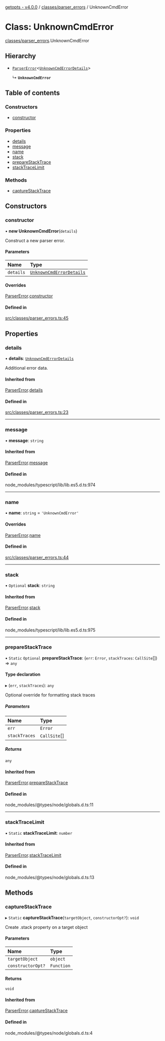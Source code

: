 [getopts - v4.0.0](../README.md) / [classes/parser_errors](../modules/classes_parser_errors.md) / UnknownCmdError

# Class: UnknownCmdError

[classes/parser_errors](../modules/classes_parser_errors.md).UnknownCmdError

## Hierarchy

- [`ParserError`](classes_parser_errors.ParserError.md)<[`UnknownCmdErrorDetails`](../interfaces/interfaces_parser_error_details.UnknownCmdErrorDetails.md)\>

  ↳ **`UnknownCmdError`**

## Table of contents

### Constructors

- [constructor](classes_parser_errors.UnknownCmdError.md#constructor)

### Properties

- [details](classes_parser_errors.UnknownCmdError.md#details)
- [message](classes_parser_errors.UnknownCmdError.md#message)
- [name](classes_parser_errors.UnknownCmdError.md#name)
- [stack](classes_parser_errors.UnknownCmdError.md#stack)
- [prepareStackTrace](classes_parser_errors.UnknownCmdError.md#preparestacktrace)
- [stackTraceLimit](classes_parser_errors.UnknownCmdError.md#stacktracelimit)

### Methods

- [captureStackTrace](classes_parser_errors.UnknownCmdError.md#capturestacktrace)

## Constructors

### constructor

• **new UnknownCmdError**(`details`)

Construct a new parser error.

#### Parameters

| Name      | Type                                                                                                |
| :-------- | :-------------------------------------------------------------------------------------------------- |
| `details` | [`UnknownCmdErrorDetails`](../interfaces/interfaces_parser_error_details.UnknownCmdErrorDetails.md) |

#### Overrides

[ParserError](classes_parser_errors.ParserError.md).[constructor](classes_parser_errors.ParserError.md#constructor)

#### Defined in

[src/classes/parser_errors.ts:45](https://github.com/prasadrajandran/node-getopts/blob/09d8331/src/classes/parser_errors.ts#L45)

## Properties

### details

• **details**: [`UnknownCmdErrorDetails`](../interfaces/interfaces_parser_error_details.UnknownCmdErrorDetails.md)

Additional error data.

#### Inherited from

[ParserError](classes_parser_errors.ParserError.md).[details](classes_parser_errors.ParserError.md#details)

#### Defined in

[src/classes/parser_errors.ts:23](https://github.com/prasadrajandran/node-getopts/blob/09d8331/src/classes/parser_errors.ts#L23)

---

### message

• **message**: `string`

#### Inherited from

[ParserError](classes_parser_errors.ParserError.md).[message](classes_parser_errors.ParserError.md#message)

#### Defined in

node_modules/typescript/lib/lib.es5.d.ts:974

---

### name

• **name**: `string` = `'UnknownCmdError'`

#### Overrides

[ParserError](classes_parser_errors.ParserError.md).[name](classes_parser_errors.ParserError.md#name)

#### Defined in

[src/classes/parser_errors.ts:44](https://github.com/prasadrajandran/node-getopts/blob/09d8331/src/classes/parser_errors.ts#L44)

---

### stack

• `Optional` **stack**: `string`

#### Inherited from

[ParserError](classes_parser_errors.ParserError.md).[stack](classes_parser_errors.ParserError.md#stack)

#### Defined in

node_modules/typescript/lib/lib.es5.d.ts:975

---

### prepareStackTrace

▪ `Static` `Optional` **prepareStackTrace**: (`err`: `Error`, `stackTraces`: `CallSite`[]) => `any`

#### Type declaration

▸ (`err`, `stackTraces`): `any`

Optional override for formatting stack traces

##### Parameters

| Name          | Type         |
| :------------ | :----------- |
| `err`         | `Error`      |
| `stackTraces` | `CallSite`[] |

##### Returns

`any`

#### Inherited from

[ParserError](classes_parser_errors.ParserError.md).[prepareStackTrace](classes_parser_errors.ParserError.md#preparestacktrace)

#### Defined in

node_modules/@types/node/globals.d.ts:11

---

### stackTraceLimit

▪ `Static` **stackTraceLimit**: `number`

#### Inherited from

[ParserError](classes_parser_errors.ParserError.md).[stackTraceLimit](classes_parser_errors.ParserError.md#stacktracelimit)

#### Defined in

node_modules/@types/node/globals.d.ts:13

## Methods

### captureStackTrace

▸ `Static` **captureStackTrace**(`targetObject`, `constructorOpt?`): `void`

Create .stack property on a target object

#### Parameters

| Name              | Type       |
| :---------------- | :--------- |
| `targetObject`    | `object`   |
| `constructorOpt?` | `Function` |

#### Returns

`void`

#### Inherited from

[ParserError](classes_parser_errors.ParserError.md).[captureStackTrace](classes_parser_errors.ParserError.md#capturestacktrace)

#### Defined in

node_modules/@types/node/globals.d.ts:4
